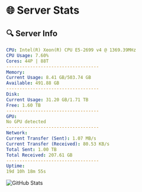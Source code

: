 # 🌐 Server Stats
## 🔍 Server Info
```yaml
CPU: Intel(R) Xeon(R) CPU E5-2699 v4 @ 1369.39MHz
CPU Usage: 7.60%
Cores: 44P | 88T
-----------------------------------
Memory:
Current Usage: 8.41 GB/503.74 GB
Available: 491.88 GB
-----------------------------------
Disk:
Current Usage: 31.20 GB/1.71 TB
Free: 1.60 TB
-----------------------------------
GPU:
No GPU detected
-----------------------------------
Network:
Current Transfer (Sent): 1.07 MB/s
Current Transfer (Received): 80.53 KB/s
Total Sent: 1.00 TB
Total Received: 207.61 GB
-----------------------------------
Uptime:
19d 10h 18m 55s
```
![GitHub Stats](https://img.shields.io/badge/Updated-2025-05-09_03:27:43-blue)